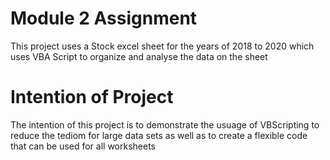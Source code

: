 # Module 2 Assignment

This project uses a Stock excel sheet for the years of 2018 to 2020 which uses VBA Script to organize and analyse the data on the sheet

# Intention of Project

The intention of this project is to demonstrate the usuage of VBScripting to reduce the tediom for large data sets as well as to create a flexible code that can be used for all worksheets
